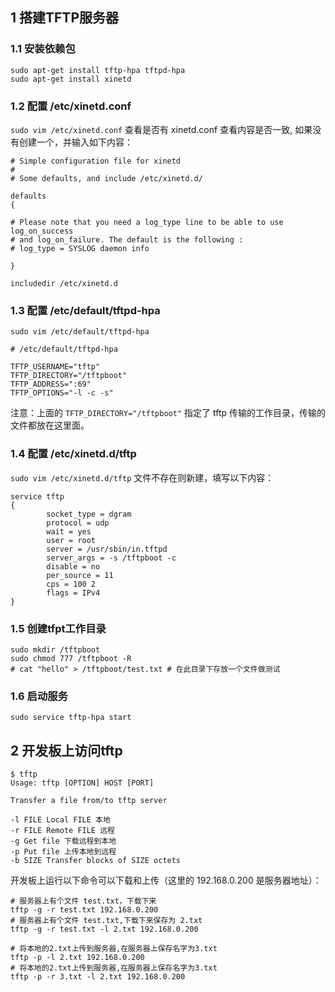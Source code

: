 
## 1 搭建TFTP服务器
### 1.1 安装依赖包
```shell
sudo apt-get install tftp-hpa tftpd-hpa
sudo apt-get install xinetd
```

### 1.2 配置 /etc/xinetd.conf
`sudo vim /etc/xinetd.conf`
查看是否有 xinetd.conf 查看内容是否一致, 如果没有创建一个，并输入如下内容：
```shell
# Simple configuration file for xinetd
#
# Some defaults, and include /etc/xinetd.d/

defaults
{

# Please note that you need a log_type line to be able to use log_on_success
# and log_on_failure. The default is the following :
# log_type = SYSLOG daemon info

}

includedir /etc/xinetd.d
```

### 1.3 配置 /etc/default/tftpd-hpa
`sudo vim /etc/default/tftpd-hpa`
```shell
# /etc/default/tftpd-hpa

TFTP_USERNAME="tftp"
TFTP_DIRECTORY="/tftpboot"
TFTP_ADDRESS=":69"
TFTP_OPTIONS="-l -c -s"
```
注意：上面的 `TFTP_DIRECTORY="/tftpboot"` 指定了 tftp 传输的工作目录，传输的文件都放在这里面。

### 1.4 配置 /etc/xinetd.d/tftp
`sudo vim /etc/xinetd.d/tftp`
文件不存在则新建，填写以下内容：
```shell
service tftp
{
        socket_type = dgram
        protocol = udp
        wait = yes
        user = root
        server = /usr/sbin/in.tftpd
        server_args = -s /tftpboot -c
        disable = no
        per_source = 11
        cps = 100 2
        flags = IPv4
}
```

### 1.5 创建tfpt工作目录
```shell
sudo mkdir /tftpboot
sudo chmod 777 /tftpboot -R
# cat "hello" > /tftpboot/test.txt # 在此目录下存放一个文件做测试
```

### 1.6 启动服务
```shell
sudo service tftp-hpa start
```

## 2 开发板上访问tftp
```shell
$ tftp
Usage: tftp [OPTION] HOST [PORT]

Transfer a file from/to tftp server

-l FILE Local FILE 本地
-r FILE Remote FILE 远程
-g Get file 下载远程到本地
-p Put file 上传本地到远程
-b SIZE Transfer blocks of SIZE octets
```
开发板上运行以下命令可以下载和上传（这里的 192.168.0.200 是服务器地址）：
```shell
# 服务器上有个文件 test.txt，下载下来
tftp -g -r test.txt 192.168.0.200
# 服务器上有个文件 test.txt,下载下来保存为 2.txt
tftp -g -r test.txt -l 2.txt 192.168.0.200

# 将本地的2.txt上传到服务器,在服务器上保存名字为3.txt
tftp -p -l 2.txt 192.168.0.200
# 将本地的2.txt上传到服务器,在服务器上保存名字为3.txt
tftp -p -r 3.txt -l 2.txt 192.168.0.200
```